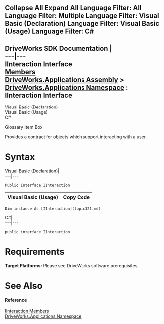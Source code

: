 Collapse All Expand All Language Filter: All  Language Filter: Multiple  Language Filter: Visual Basic (Declaration) Language Filter: Visual Basic (Usage) Language Filter: C#  
---  
DriveWorks SDK Documentation  |   
---|---  
IInteraction Interface   
[Members](topic322.md)   
[DriveWorks.Applications Assembly](topic13.md) > [DriveWorks.Applications Namespace](topic16.md) : IInteraction Interface  
---  
  
Visual Basic (Declaration)    
Visual Basic (Usage)    
C# 

Glossary Item Box

Provides a contract for objects which support interacting with a user. 

# Syntax

Visual Basic (Declaration)|   
---|---  
      
    
    Public Interface IInteraction   
  
Visual Basic (Usage)| Copy Code  
---|---  
      
    
    Dim instance As [IInteraction](topic321.md)  
  
C#|   
---|---  
      
    
    public interface IInteraction   
  
# Requirements

**Target Platforms:** Please see DriveWorks software prerequisites.

# See Also

#### Reference

[IInteraction Members](topic322.md)   
[DriveWorks.Applications Namespace](topic16.md)


